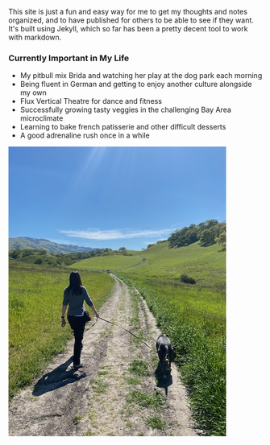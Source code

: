 This site is just a fun and easy way for me to get my thoughts and notes organized, and to have published for others to be able to see if they want. It's built using Jekyll, which so far has been a pretty decent tool to work with markdown. 

### Currently Important in My Life
- My pitbull mix Brida and watching her play at the dog park each morning 
- Being fluent in German and getting to enjoy another culture alongside my own 
- Flux Vertical Theatre for dance and fitness 
- Successfully growing tasty veggies in the challenging Bay Area microclimate 
- Learning to bake french patisserie and other difficult desserts
- A good adrenaline rush once in a while


![brida hike](/images/brida_hike.jpeg)